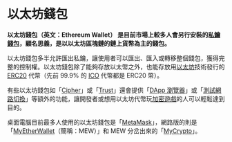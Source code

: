 # 以太坊錢包

**以太坊錢包（英文：Ethereum Wallet） 是目前市場上較多人會另行安裝的**[**私鑰錢包**](../si-bao.md)**，顧名思義，是以以太坊區塊鏈的鏈上貨幣為主的錢包。**

以太坊錢包多半允許匯出私鑰，讓使用者可以匯出、匯入或轉移整個錢包，獲得完整的控制權。以太坊錢包除了能夠存放以太幣之外，也能存放用[以太坊](../../yi-tai-fang-he-yi-tai.md)技術發行的 [ERC20](../../erc20-1.md) 代幣（先前 99.9% 的 [ICO](../../tong/) 代幣都是 ERC20 幣）。

有些以太坊錢包如「[Cipher](../../untitled/cipher.md)」或「[Trust](../../untitled/trust-wallet.md)」還會提供「[DApp 瀏覽器](../../qu-zhong-xin-hua-yong-dapp/dapp-qi.md)」或「[測試網路切換](../../blockchain-dev/undefined-8/)」等額外的功能，讓開發者或想用以太坊代幣玩[加密遊戲](../../qu-zhong-xin-hua-yong-dapp/undefined-1.md)的人可以輕鬆達到目的。

桌面電腦目前最多人使用的以太坊錢包是「[MetaMask](../../untitled/metamask.md)」，網路版的則是「[MyEtherWallet](jian-bao/myetherwallet.md)（簡稱：MEW）」和 MEW 分岔出來的「[MyCrypto](https://mycrypto.com/)」。


